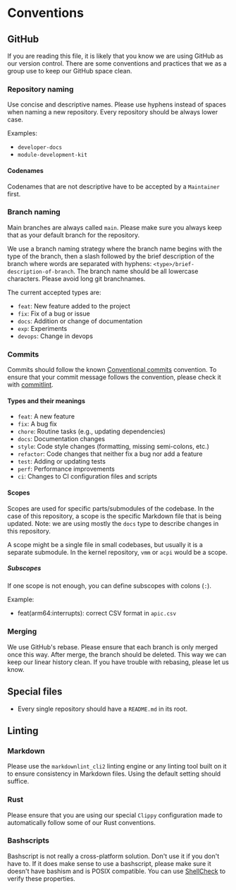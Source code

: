 # Conventions

## GitHub

If you are reading this file, it is likely that you know we are using GitHub as our version control. There are some conventions and practices that we as a group use to keep our GitHub space clean.

### Repository naming

Use concise and descriptive names. Please use hyphens instead of spaces when naming a new repository. Every repository should be always lower case.

Examples:

- `developer-docs`
- `module-development-kit`

#### Codenames

Codenames that are not descriptive have to be accepted by a `Maintainer` first.

### Branch naming

Main branches are always called `main`. Please make sure you always keep that as your default branch for the repository.

We use a branch naming strategy where the branch name begins with the type of the branch, then a slash followed by the brief description of the branch where words are separated with hyphens: `<type>/brief-description-of-branch`. The branch name should be all lowercase characters. Please avoid long git branchnames.

The current accepted types are:

- `feat`: New feature added to the project
- `fix`: Fix of a bug or issue
- `docs`: Addition or change of documentation
- `exp`: Experiments
- `devops`: Change in devops

### Commits

Commits should follow the known [Conventional commits](https://www.conventionalcommits.org/) convention. To ensure that your commit message follows the convention, please check it with [commitlint](https://commitlint.js.org/).

#### Types and their meanings

- `feat`: A new feature
- `fix`: A bug fix
- `chore`: Routine tasks (e.g., updating dependencies)
- `docs`: Documentation changes
- `style`: Code style changes (formatting, missing semi-colons, etc.)
- `refactor`: Code changes that neither fix a bug nor add a feature
- `test`: Adding or updating tests
- `perf`: Performance improvements
- `ci`: Changes to CI configuration files and scripts

#### Scopes

Scopes are used for specific parts/submodules of the codebase. In the case of this repository, a scope is the specific Markdown file that is being updated. Note: we are using mostly the `docs` type to describe changes in this repository.

A scope might be a single file in small codebases, but usually it is a separate submodule. In the kernel repository, `vmm` or `acpi` would be a scope.

##### Subscopes

If one scope is not enough, you can define subscopes with colons (`:`).

Example:

- feat(arm64:interrupts): correct CSV format in `apic.csv`

### Merging

We use GitHub's rebase. Please ensure that each branch is only merged once this way. After merge, the branch should be deleted. This way we can keep our linear history clean. If you have trouble with rebasing, please let us know.

## Special files

- Every single repository should have a `README.md` in its root.

## Linting

### Markdown

Please use the `markdownlint_cli2` linting engine or any linting tool built on it to ensure consistency in Markdown files. Using the default setting should suffice.

### Rust

Please ensure that you are using our special `Clippy` configuration made to automatically follow some of our Rust conventions.

### Bashscripts

Bashscript is not really a cross-platform solution. Don't use it if you don't have to. If it does make sense to use a bashscript, please make sure it doesn't have bashism and is POSIX compatible. You can use [ShellCheck](https://www.shellcheck.net/) to verify these properties.
